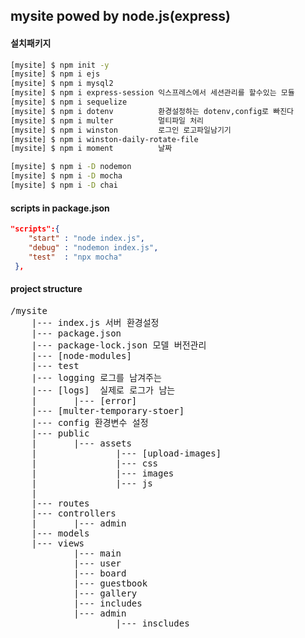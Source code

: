 ## mysite powed by node.js(express)

#### 설치패키지

```bash
[mysite] $ npm init -y
[mysite] $ npm i ejs
[mysite] $ npm i mysql2
[mysite] $ npm i express-session 익스프레스에서 세션관리를 할수있는 모듈
[mysite] $ npm i sequelize
[mysite] $ npm i dotenv          환경설정하는 dotenv,config로 빠진다
[mysite] $ npm i multer          멀티파일 처리
[mysite] $ npm i winston         로그인 로고파일남기기
[mysite] $ npm i winston-daily-rotate-file
[mysite] $ npm i moment          날짜 

[mysite] $ npm i -D nodemon
[mysite] $ npm i -D mocha
[mysite] $ npm i -D chai
```



#### scripts in package.json

```JSON
"scripts":{
    "start" : "node index.js",
    "debug" : "nodemon index.js",
    "test"  : "npx mocha"
 },
```

#### project structure
<pre>
/mysite
    |--- index.js 서버 환경설정
    |--- package.json 
    |--- package-lock.json 모델 버전관리
    |--- [node-modules]
    |--- test
    |--- logging 로그를 남겨주는
    |--- [logs]  실제로 로그가 남는
    |       |--- [error]
    |--- [multer-temporary-stoer]
    |--- config 환경변수 설정
    |--- public
    |       |--- assets
    |               |--- [upload-images]
    |               |--- css
    |               |--- images
    |               |--- js
    |
    |--- routes
    |--- controllers
    |       |--- admin
    |--- models
    |--- views
            |--- main
            |--- user
            |--- board
            |--- guestbook
            |--- gallery
            |--- includes
            |--- admin
                    |--- inscludes

</per>
